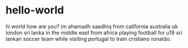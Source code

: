 # hello-world
hi world how are you?
im ahamadh saadhiq from california australia uk london sri lanka in the middle east from africa playing football for u19 sri lankan soccer team while visiting portugal to train cristiano ronaldo.
